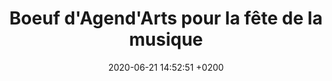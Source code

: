 ---
layout: event
title:  "Boeuf d'Agend'Arts pour la fête de la musique"
date:   2020-06-21 14:52:51 +0200
categories: event juin-2020
---